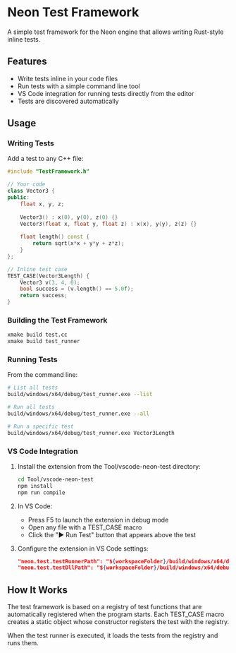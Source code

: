 # Neon Test Framework

A simple test framework for the Neon engine that allows writing Rust-style inline tests.

## Features

- Write tests inline in your code files
- Run tests with a simple command line tool
- VS Code integration for running tests directly from the editor
- Tests are discovered automatically

## Usage

### Writing Tests

Add a test to any C++ file:

```cpp
#include "TestFramework.h"

// Your code
class Vector3 {
public:
    float x, y, z;
    
    Vector3() : x(0), y(0), z(0) {}
    Vector3(float x, float y, float z) : x(x), y(y), z(z) {}
    
    float length() const {
        return sqrt(x*x + y*y + z*z);
    }
};

// Inline test case
TEST_CASE(Vector3Length) {
    Vector3 v(3, 4, 0);
    bool success = (v.length() == 5.0f);
    return success;
}
```

### Building the Test Framework

```bash
xmake build test.cc
xmake build test_runner
```

### Running Tests

From the command line:

```bash
# List all tests
build/windows/x64/debug/test_runner.exe --list

# Run all tests
build/windows/x64/debug/test_runner.exe --all

# Run a specific test
build/windows/x64/debug/test_runner.exe Vector3Length
```

### VS Code Integration

1. Install the extension from the Tool/vscode-neon-test directory:
   ```bash
   cd Tool/vscode-neon-test
   npm install
   npm run compile
   ```

2. In VS Code:
   - Press F5 to launch the extension in debug mode
   - Open any file with a TEST_CASE macro
   - Click the "▶ Run Test" button that appears above the test

3. Configure the extension in VS Code settings:
   ```json
   "neon.test.testRunnerPath": "${workspaceFolder}/build/windows/x64/debug/test_runner.exe",
   "neon.test.testDllPath": "${workspaceFolder}/build/windows/x64/debug/test.cc.dll"
   ```

## How It Works

The test framework is based on a registry of test functions that are automatically registered when the program starts. Each TEST_CASE macro creates a static object whose constructor registers the test with the registry.

When the test runner is executed, it loads the tests from the registry and runs them.
